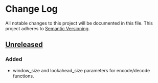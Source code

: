 # Change Log
All notable changes to this project will be documented in this file.
This project adheres to [Semantic Versioning](http://semver.org/).

## [Unreleased]
### Added
- window_size and lookahead_size parameters for encode/decode functions.

[Unreleased]: https://github.com/johan-sports/pyheatshrink/compare/v0.1.2...HEAD